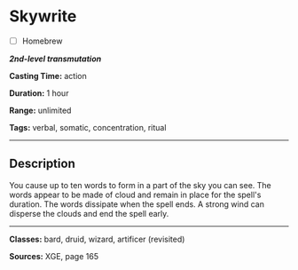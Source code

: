 # Skywrite

- [ ] Homebrew

***2nd-level transmutation***

**Casting Time:** action

**Duration:** 1 hour

**Range:** unlimited

**Tags:** verbal, somatic, concentration, ritual

---

## Description
You cause up to ten words to form in a part of the sky you can see.
The words appear to be made of cloud and remain in place for the spell's duration.
The words dissipate when the spell ends.
A strong wind can disperse the clouds and end the spell early.

---

**Classes:** bard, druid, wizard, artificer (revisited)

**Sources:** XGE, page 165
